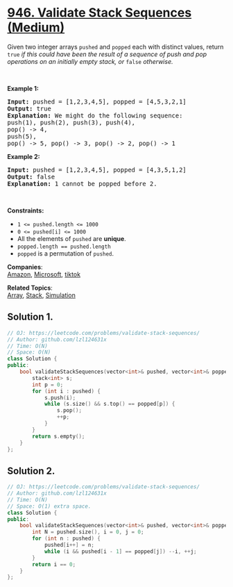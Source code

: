 # [946. Validate Stack Sequences (Medium)](https://leetcode.com/problems/validate-stack-sequences/)

<p>Given two integer arrays <code>pushed</code> and <code>popped</code> each with distinct values, return <code>true</code><em> if this could have been the result of a sequence of push and pop operations on an initially empty stack, or </em><code>false</code><em> otherwise.</em></p>

<p>&nbsp;</p>
<p><strong>Example 1:</strong></p>

<pre><strong>Input:</strong> pushed = [1,2,3,4,5], popped = [4,5,3,2,1]
<strong>Output:</strong> true
<strong>Explanation:</strong> We might do the following sequence:
push(1), push(2), push(3), push(4),
pop() -&gt; 4,
push(5),
pop() -&gt; 5, pop() -&gt; 3, pop() -&gt; 2, pop() -&gt; 1
</pre>

<p><strong>Example 2:</strong></p>

<pre><strong>Input:</strong> pushed = [1,2,3,4,5], popped = [4,3,5,1,2]
<strong>Output:</strong> false
<strong>Explanation:</strong> 1 cannot be popped before 2.
</pre>

<p>&nbsp;</p>
<p><strong>Constraints:</strong></p>

<ul>
	<li><code>1 &lt;= pushed.length &lt;= 1000</code></li>
	<li><code>0 &lt;= pushed[i] &lt;= 1000</code></li>
	<li>All the elements of <code>pushed</code> are <strong>unique</strong>.</li>
	<li><code>popped.length == pushed.length</code></li>
	<li><code>popped</code> is a permutation of <code>pushed</code>.</li>
</ul>


**Companies**:  
[Amazon](https://leetcode.com/company/amazon), [Microsoft](https://leetcode.com/company/microsoft), [tiktok](https://leetcode.com/company/tiktok)

**Related Topics**:  
[Array](https://leetcode.com/tag/array/), [Stack](https://leetcode.com/tag/stack/), [Simulation](https://leetcode.com/tag/simulation/)

## Solution 1.

```cpp
// OJ: https://leetcode.com/problems/validate-stack-sequences/
// Author: github.com/lzl124631x
// Time: O(N)
// Space: O(N)
class Solution {
public:
    bool validateStackSequences(vector<int>& pushed, vector<int>& popped) {
        stack<int> s;
        int p = 0;
        for (int i : pushed) {
            s.push(i);
            while (s.size() && s.top() == popped[p]) {
                s.pop();
                ++p;
            }
        }
        return s.empty();
    }
};
```

## Solution 2.

```cpp
// OJ: https://leetcode.com/problems/validate-stack-sequences/
// Author: github.com/lzl124631x
// Time: O(N)
// Space: O(1) extra space.
class Solution {
public:
    bool validateStackSequences(vector<int>& pushed, vector<int>& popped) {
        int N = pushed.size(), i = 0, j = 0;
        for (int n : pushed) {
            pushed[i++] = n;
            while (i && pushed[i - 1] == popped[j]) --i, ++j;
        }
        return i == 0;
    }
};
```
